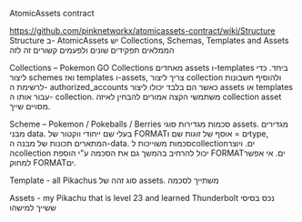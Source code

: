 AtomicAssets contract

https://github.com/pinknetworkx/atomicassets-contract/wiki/Structure
Structure
ב- AtomicAssets יש Collections, Schemas, Templates and Assets הממלאים תפקידים שונים ולפעמים קשורים זה לזה 

Collections – Pokemon GO
Collections מאחדים assets ו-templates ביחד.
כדי ליצור schemes ואז templates ו-assets, צריך ליצור collection ולהוסיף חשבונות לרשימת ה- authorized_accounts כאשר הם בלבד יכולו ליצור assets או templates עבור אותו ה- collection.
משתמשי הקצה אמורים להבחין לאיזה collection asset מסויים שייך.

Scheme – Pokemon / Pokeballs / Berries
סכמות מגדירות סוגי assets.
מגדירים מבני data. בעלי שם ייחודי ווקטור של FORMATים = אוסף של זוגות שם וtype, המתארים תכונות של מבנה ה-data.
סכמות משוייכות לcollectionים. ויוצר הcollection יכול להרחיב בהמשך גם את הסכמה ע"י הוספת FORMATים. אי אפשר למחוק FORMATים.

Template - all Pikachus
סוג זהה של assets.
משתייך לסכמה 

Assets - my Pikachu that is level 23 and learned Thunderbolt
נכס בסיסי ששייך למישהו



